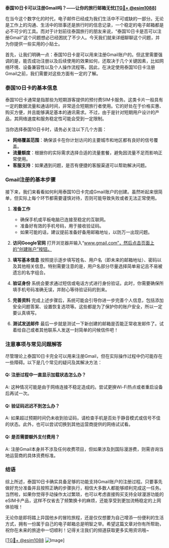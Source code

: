 **泰国10日卡可以注册Gmail吗？——让你的旅行邮箱无忧[[TG💪+ @esim1088](https://t.me/s/esim1088)]**

在当今这个数字化的时代，电子邮件已经成为我们生活中不可或缺的一部分。无论是工作上的沟通、生活中的琐事还是旅行时的信息记录，一个稳定的电子邮箱都是必不可少的工具。而对于计划前往泰国旅行的朋友来说，“泰国10日卡是否可以注册Gmail”这个问题想必已经困扰了不少人。今天我们就来详细聊聊这个问题，并为你提供一些实用的小贴士。

首先，让我们明确一点：泰国10日卡是可以用来注册Gmail账户的。但这里需要强调的是，能否成功注册以及后续使用的效果如何，还取决于几个关键因素，比如网络环境、设备兼容性以及个人操作流程等。因此，在决定使用泰国10日卡注册Gmail之前，我们需要对这些方面有一定的了解。

### 泰国10日卡的基本信息

泰国10日卡通常是指那些为短期游客提供的预付费SIM卡服务。这类卡片一般具有一定的数据流量和通话时间，非常适合短期旅行者使用。它的好处在于价格实惠、购买方便，并且能够满足基本的通讯需求。不过，由于是针对短期用户设计的产品，其网络速度和服务稳定性可能会受到一定限制。

当你选择泰国10日卡时，请务必关注以下几个方面：
- **网络覆盖范围**：确保该卡在你计划访问的主要城市和地区都有良好的信号覆盖。
- **流量额度**：根据你的实际需求选择合适的流量套餐，避免因流量不足而影响正常使用。
- **客服支持**：如果遇到问题，是否有便捷的客服渠道可以帮助解决问题。

### Gmail注册的基本步骤

接下来，我们来看看如何利用泰国10日卡完成Gmail账户的创建。虽然听起来很简单，但实际上每个环节都需要谨慎对待，否则可能导致失败或者无法正常使用。

1. **准备工作**
   - 确保手机或平板电脑已连接至稳定的互联网。
   - 准备好有效的手机号码，用于接收验证码。
   - 如果可能的话，建议提前准备好备用邮箱地址，以防万一出现问题。

2. **访问Google官网**
   打开浏览器并输入“www.gmail.com”，然后点击页面上的“创建账户”按钮。

3. **填写基本信息**
   按照提示逐步填写姓名、用户名（即未来的邮箱地址）、密码以及其他相关信息。特别需要注意的是，用户名部分尽量选择简单易记且不易被遗忘的名字组合。

4. **验证身份**
   系统会要求通过短信或电话方式进行身份验证。此时，你需要确保所填手机号码准确无误，并耐心等待验证码的到来。

5. **完善资料**
   完成上述步骤后，系统可能会引导你进一步完善个人信息，包括添加安全问题答案、设置恢复选项等。这些都是为了保护你的账户安全，所以一定要认真填写。

6. **测试发送邮件**
   最后一步就是测试一下新创建的邮箱是否能正常收发邮件了。试着给自己或者其他联系人发送一封简单的问候信件吧！

### 注意事项与常见问题解答

尽管理论上泰国10日卡完全可以用来注册Gmail，但在实际操作过程中仍可能存在一些障碍。以下是几个常见的疑问及其解决方法：

#### Q: 注册过程中一直显示加载状态怎么办？
A: 这种情况可能是由于网络连接不稳定造成的。尝试更换Wi-Fi热点或者重启设备后再试一次。

#### Q: 验证码迟迟不到怎么办？
A: 如果超过预期时间仍未收到验证码，请检查手机是否处于静音模式或信号不佳的状态。此外，也可以尝试切换到其他运营商提供的网络试试看。

#### Q: 是否需要额外支付费用？
A: 注册Gmail本身并不涉及任何收费项目，但如果涉及到国际漫游费，则需咨询当地运营商的具体资费标准。

### 结语

综上所述，泰国10日卡确实具备足够的功能支持Gmail账户的注册过程。只要事先做好充分准备并且按照正确的步骤执行，相信大多数人都能够顺利完成这一任务。当然啦，如果你觉得手动操作太过繁琐，也可以考虑直接购买支持全球漫游功能的eSIM卡产品，这样不仅省去了频繁换卡的麻烦，还能享受到更加流畅稳定的上网体验哦！

无论你是即将踏上异国他乡的冒险旅程，还是仅仅想要为自己增添一份便利的生活方式，拥有一份属于自己的电子邮箱总是明智之举。希望这篇文章对你有所帮助，祝你在未来的旅途中一切顺利！记得关注我们的频道获取更多实用资讯哦~

[[TG💪+ @esim1088](https://t.me/s/esim1088) ![Image](https://i.postimg.cc/4NQfJmqS/Snipaste-2025-05-13-00-14-12.png)]